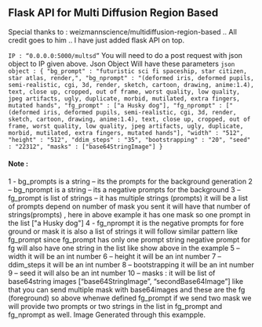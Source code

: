 ## Flask API for Multi Diffusion Region Based

Special thanks to : weizmannscience/multidiffusion-region-based .. All credit goes to him .. I have just added flask API on top.

``
IP : “0.0.0.0:5000/multsd”
``
You will need to do a post request with json object to IP given above.
Json Object Will have these parameters 
``
json object : {
"bg_prompt" : "futuristic sci fi spaceship, star citizen, star atlas, render,",
"bg_nprompt" : "(deformed iris, deformed pupils, semi-realistic, cgi, 3d, render, sketch, cartoon,
drawing, anime:1.4), text, close up, cropped, out of frame, worst quality, low quality, jpeg artifacts,
ugly, duplicate, morbid, mutilated, extra fingers, mutated hands",
"fg_prompt" : ["a Husky dog"],
"fg_nprompt" : ["(deformed iris, deformed pupils, semi-realistic, cgi, 3d, render, sketch,
cartoon, drawing, anime:1.4), text, close up, cropped, out of frame, worst quality, low quality, jpeg
artifacts, ugly, duplicate, morbid, mutilated, extra fingers, mutated hands"],
"width" : "512",
"height" : "512",
"ddim_steps" : "35",
"bootstrapping" : "20",
"seed" : "22312",
"masks" :
["base64StringImage"]
}
``

#### Note :
1 - bg_prompts is a string – its the prompts for the background generation
2 – bg_nprompt is a string – its a negative prompts for the background
3 – fg_prompt is list of strings – it has multiple strings (prompts) it will be a list of prompts depend on
number of mask you sent it will have that number of strings(prompts) , here in above example it has
one mask so one prompt in the list ["a Husky dog"]
4 - fg_nprompt it is the negative prompts for fore ground or mask it is also a list of strings it will follow
similar pattern like fg_prompt since fg_prompt has only one prompt string negative prompt for fg will
also have one string in the list like show above in the example
5 – width it will be an int number
6 – height it will be an int number
7 – ddim_steps it will be an int number
8 – bootstrapping it will be an int number
9 – seed it will also be an int number
10 – masks : it will be list of base64string images [“base64StringImage”, “secondBase64Image”] like
that you can send multiple mask with base64images and these are the fg (foreground) so above whenwe defined fg_prompt if we send two mask we will provide two prompts or two strings in the list in
fg_prompt and fg_nprompt as well.
Image Generated through this exampple.

